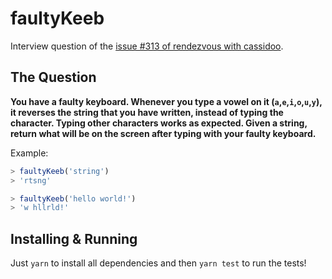 # faultyKeeb

Interview question of the [issue #313 of rendezvous with cassidoo](https://buttondown.email/cassidoo/archive/the-road-to-success-is-always-under-construction/).

## The Question

**You have a faulty keyboard. Whenever you type a vowel on it (`a`,`e`,`i`,`o`,`u`,`y`), it reverses the string that you have written, instead of typing the character. Typing other characters works as expected. Given a string, return what will be on the screen after typing with your faulty keyboard.**

Example:

```js
> faultyKeeb('string')
> 'rtsng'

> faultyKeeb('hello world!')
> 'w hllrld!'
```

## Installing & Running

Just `yarn` to install all dependencies and then `yarn test` to run the tests!
